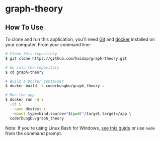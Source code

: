 # graph-theory
## How To Use

To clone and run this application, you'll need [Git](https://git-scm.com) and [docker](https://www.docker.com/get-started) installed on your computer. From your command line:

```bash
# Clone this repository
$ git clone https://github.com/haimap/graph-theory.git

# Go into the repository
$ cd graph-theory

# Build a Docker container
$ docker build -t coderbungbu/graph_theory .

# Run the app
$ docker run -d \
  -it \
  --name devtest \
  --mount type=bind,source="$(pwd)"/target,target=/app \
  coderbungbu/graph_theory
```

Note: If you're using Linux Bash for Windows, [see this guide](https://www.howtogeek.com/261575/how-to-run-graphical-linux-desktop-applications-from-windows-10s-bash-shell/) or use `node` from the command prompt.